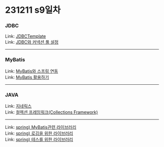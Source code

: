 # 231211 s9일차


### JDBC

Link: [JDBCTemplate](https://blog.naver.com/dkumylove/223288885074)<br>
Link: [JDBC와 커넥션 풀 설정](https://blog.naver.com/dkumylove/223289966498)<br>

-------------

### MyBatis

Link: [MyBatis와 스프링 연동](https://blog.naver.com/dkumylove/223289966010)<br>
Link: [MyBatis 활용하기](https://blog.naver.com/dkumylove/223289967173)<br>

-------------

### JAVA

Link: [지네릭스](https://blog.naver.com/dkumylove/223288836427)<br>
Link: [컬렉션 프레임워크(Collections Framework)](https://blog.naver.com/dkumylove/223289967896)<br>

-------------

Link: [spring) MyBatis관련 라이브러리](https://blog.naver.com/dkumylove/223289973912)<br>
Link: [spring) 로깅을 위한 라이브러리](https://blog.naver.com/dkumylove/223289973048)<br>
Link: [spring) 테스를 위한 라이브러리](https://blog.naver.com/dkumylove/223289969046)<br>